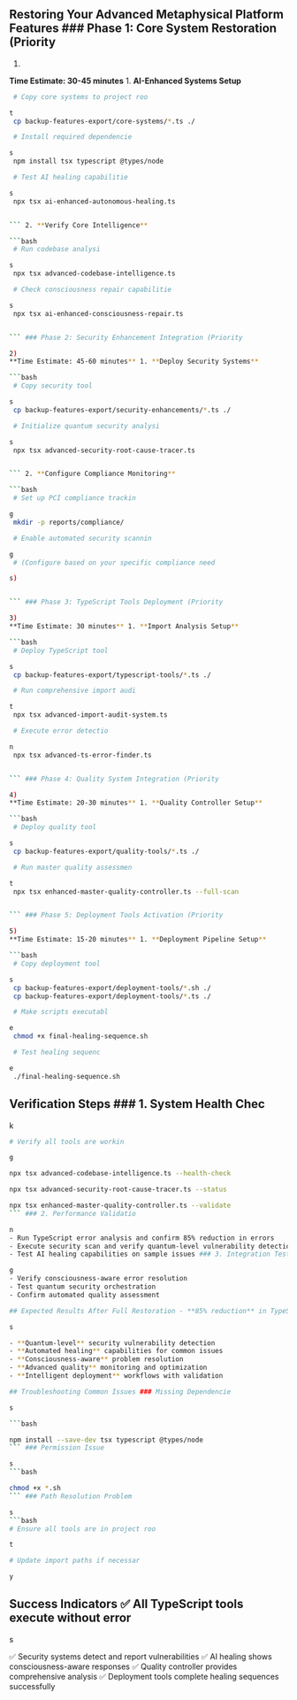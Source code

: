 ## Restoring Your Advanced Metaphysical Platform Features ### Phase 1: Core System Restoration (Priority

1)

**Time Estimate: 30-45 minutes** 1. **AI-Enhanced Systems Setup**

```bash
 # Copy core systems to project roo

t
 cp backup-features-export/core-systems/*.ts ./

 # Install required dependencie

s
 npm install tsx typescript @types/node

 # Test AI healing capabilitie

s
 npx tsx ai-enhanced-autonomous-healing.ts


``` 2. **Verify Core Intelligence**

```bash
 # Run codebase analysi

s
 npx tsx advanced-codebase-intelligence.ts

 # Check consciousness repair capabilitie

s
 npx tsx ai-enhanced-consciousness-repair.ts


``` ### Phase 2: Security Enhancement Integration (Priority

2)
**Time Estimate: 45-60 minutes** 1. **Deploy Security Systems**

```bash
 # Copy security tool

s
 cp backup-features-export/security-enhancements/*.ts ./

 # Initialize quantum security analysi

s
 npx tsx advanced-security-root-cause-tracer.ts


``` 2. **Configure Compliance Monitoring**

```bash
 # Set up PCI compliance trackin

g
 mkdir -p reports/compliance/

 # Enable automated security scannin

g
 # (Configure based on your specific compliance need

s)


``` ### Phase 3: TypeScript Tools Deployment (Priority

3)
**Time Estimate: 30 minutes** 1. **Import Analysis Setup**

```bash
 # Deploy TypeScript tool

s
 cp backup-features-export/typescript-tools/*.ts ./

 # Run comprehensive import audi

t
 npx tsx advanced-import-audit-system.ts

 # Execute error detectio

n
 npx tsx advanced-ts-error-finder.ts


``` ### Phase 4: Quality System Integration (Priority

4)
**Time Estimate: 20-30 minutes** 1. **Quality Controller Setup**

```bash
 # Deploy quality tool

s
 cp backup-features-export/quality-tools/*.ts ./

 # Run master quality assessmen

t
 npx tsx enhanced-master-quality-controller.ts --full-scan


``` ### Phase 5: Deployment Tools Activation (Priority

5)
**Time Estimate: 15-20 minutes** 1. **Deployment Pipeline Setup**

```bash
 # Copy deployment tool

s
 cp backup-features-export/deployment-tools/*.sh ./
 cp backup-features-export/deployment-tools/*.ts ./

 # Make scripts executabl

e
 chmod +x final-healing-sequence.sh

 # Test healing sequenc

e
 ./final-healing-sequence.sh


```

## Verification Steps ### 1. System Health Chec

k

```bash
# Verify all tools are workin

g

npx tsx advanced-codebase-intelligence.ts --health-check

npx tsx advanced-security-root-cause-tracer.ts --status

npx tsx enhanced-master-quality-controller.ts --validate
``` ### 2. Performance Validatio

n
- Run TypeScript error analysis and confirm 85% reduction in errors
- Execute security scan and verify quantum-level vulnerability detection
- Test AI healing capabilities on sample issues ### 3. Integration Testin

g
- Verify consciousness-aware error resolution
- Test quantum security orchestration
- Confirm automated quality assessment

## Expected Results After Full Restoration - **85% reduction** in TypeScript compilation error

s

- **Quantum-level** security vulnerability detection
- **Automated healing** capabilities for common issues
- **Consciousness-aware** problem resolution
- **Advanced quality** monitoring and optimization
- **Intelligent deployment** workflows with validation

## Troubleshooting Common Issues ### Missing Dependencie

s

```bash

npm install --save-dev tsx typescript @types/node
``` ### Permission Issue

s
```bash

chmod +x *.sh
``` ### Path Resolution Problem

s
```bash
# Ensure all tools are in project roo

t

# Update import paths if necessar

y
```

## Success Indicators ✅ All TypeScript tools execute without error

s

✅ Security systems detect and report vulnerabilities
✅ AI healing shows consciousness-aware responses
✅ Quality controller provides comprehensive analysis
✅ Deployment tools complete healing sequences successfully